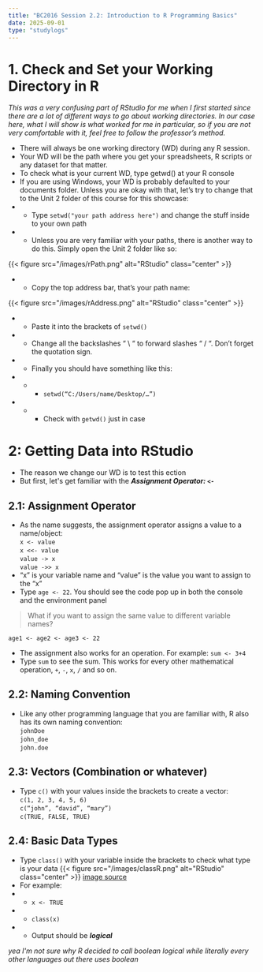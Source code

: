 ```yaml
---
title: "BC2016 Session 2.2: Introduction to R Programming Basics"
date: 2025-09-01
type: "studylogs"
---
```


# 1. Check and Set your Working Directory in R
_This was a very confusing part of RStudio for me when I first started since there are a lot of different ways to go about working directories. In our case here, what I will show is what worked for me in particular, so if you are not very comfortable with it, feel free to follow the professor’s method._

- There will always be one working directory (WD) during any R session.
- Your WD will be the path where you get your spreadsheets, R scripts or any dataset for that matter. 
- To check what is your current WD, type getwd() at your R console
- If you are using Windows, your WD is probably defaulted to your documents folder. Unless you are okay with that, let’s try to change that to the Unit 2 folder of this course for this showcase:
- - Type `setwd("your path address here")` and change the stuff inside to your own path
- - Unless you are very familiar with your paths, there is another way to do this. Simply open the Unit 2 folder like so:

{{< figure src="/images/rPath.png" alt="RStudio" class="center" >}}

- - Copy the top address bar, that’s your path name:

{{< figure src="/images/rAddress.png" alt="RStudio" class="center" >}}

- - Paste it into the brackets of `setwd()`
- - Change all the backslashes “ \ “ to forward slashes “ / “. Don’t forget the quotation sign. 
- - Finally you should have something like this:
- - - `setwd(“C:/Users/name/Desktop/…”)`
- - - Check with `getwd()` just in case


# 2: Getting Data into RStudio
- The reason we change our WD is to test this ection
- But first, let's get familiar with the _**Assignment Operator: `<-`**_

## 2.1: Assignment Operator

- As the name suggests, the assignment operator assigns a value to a name/object:  
` x <- value `  
` x <<- value `  
` value -> x `  
` value ->> x `  
- “x” is your variable name and “value” is the value you want to assign to the “x”
- Type `age <- 22`. You should see the code pop up in both the console and the environment panel
> What if you want to assign the same value to different variable names?  

`age1 <- age2 <- age3 <- 22`

- The assignment also works for an operation. For example: `sum <- 3+4`
- Type `sum` to see the sum. This works for every other mathematical operation, `+`, `-`, `x`, `/` and so on.


## 2.2: Naming Convention
- Like any other programming language that you are familiar with, R also has its own naming convention:  
`johnDoe`  
`john_doe`  
`john.doe`  

## 2.3: Vectors (Combination or whatever)
- Type `c()` with your values inside the brackets to create a vector:  
`c(1, 2, 3, 4, 5, 6)`  
`c(“john”, “david”, “mary”)`  
`c(TRUE, FALSE, TRUE)`  

## 2.4: Basic Data Types
- Type `class()` with your variable inside the brackets to check what type is your data
{{< figure src="/images/classR.png" alt="RStudio" class="center" >}}
[image source](https://www.w3schools.com/r/r_data_types.asp)
- For example:
- - `x <- TRUE`
- - `class(x)`
- - Output should be **_logical_**  

_yea I'm not sure why R decided to call boolean logical while literally every other languages out there uses boolean_